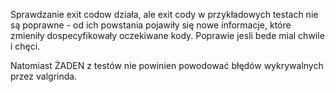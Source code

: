 Sprawdzanie exit codow działa, ale exit cody w przykładowych testach nie są poprawne - od ich powstania pojawiły się nowe informacje, które zmieniły dospecyfikowały oczekiwane kody. Poprawie jesli bede mial chwile i chęci.

Natomiast ŻADEN z testów nie powinien powodować błędów wykrywalnych przez valgrinda.
